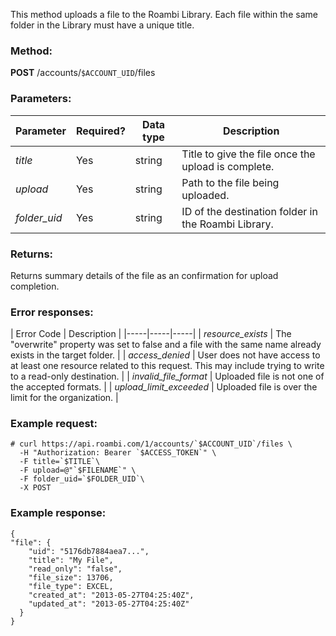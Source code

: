 This method uploads a file to the Roambi Library. Each file within the same folder in the Library must have a unique title.

### Method:

**POST** /accounts/`$ACCOUNT_UID`/files

### Parameters:

| Parameter | Required? | Data type | Description |
|-----|-----|-----|-----|
| *title* | Yes | string | Title to give the file once the upload is complete. |
| *upload* | Yes | string | Path to the file being uploaded. |
| *folder_uid* | Yes | string | ID of the destination folder in the Roambi Library. |

### Returns:

Returns summary details of the file as an confirmation for upload completion.

### Error responses:

| Error Code | Description |
|-----|-----|-----|
| *resource_exists* | The "overwrite" property was set to false and a file with the same name already exists in the target folder. |
| *access_denied* | User does not have access to at least one resource related to this request. This may include trying to write to a read-only destination. |
| *invalid_file_format* | Uploaded file is not one of the accepted formats. |
| *upload_limit_exceeded* | Uploaded file is over the limit for the organization. |

### Example request:


```
# curl https://api.roambi.com/1/accounts/`$ACCOUNT_UID`/files \
  -H "Authorization: Bearer `$ACCESS_TOKEN`" \
  -F title=`$TITLE`\
  -F upload=@"`$FILENAME`" \
  -F folder_uid=`$FOLDER_UID`\
  -X POST
```
### Example response:


```
{
"file": {
    "uid": "5176db7884aea7...",
    "title": "My File",
    "read_only": "false",
    "file_size": 13706,
    "file_type": EXCEL,
    "created_at": "2013-05-27T04:25:40Z",
    "updated_at": "2013-05-27T04:25:40Z"
  }
}
```
